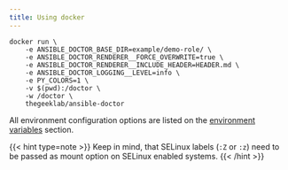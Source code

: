 ```yaml
---
title: Using docker
---
```


```Shell
docker run \
    -e ANSIBLE_DOCTOR_BASE_DIR=example/demo-role/ \
    -e ANSIBLE_DOCTOR_RENDERER__FORCE_OVERWRITE=true \
    -e ANSIBLE_DOCTOR_RENDERER__INCLUDE_HEADER=HEADER.md \
    -e ANSIBLE_DOCTOR_LOGGING__LEVEL=info \
    -e PY_COLORS=1 \
    -v $(pwd):/doctor \
    -w /doctor \
    thegeeklab/ansible-doctor
```

All environment configuration options are listed on the [environment variables](https://ansible-doctor.geekdocs.de/usage/configuration/#environment-variables) section.

{{< hint type=note >}}
Keep in mind, that SELinux labels (`:Z` or `:z`) need to be passed as mount option on SELinux enabled systems.
{{< /hint >}}
